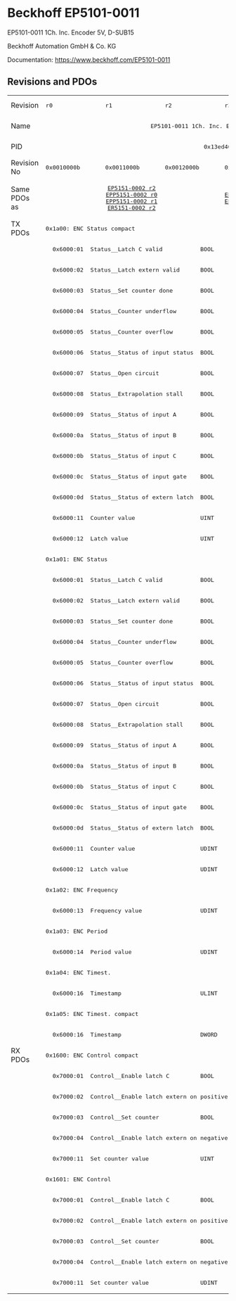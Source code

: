 # Beckhoff EP5101-0011

EP5101-0011 1Ch. Inc. Encoder 5V, D-SUB15

Beckhoff Automation GmbH & Co. KG

Documentation: <a href="https://www.beckhoff.com/EP5101-0011">https://www.beckhoff.com/EP5101-0011</a>

## Revisions and PDOs
<table>
<tr >
<td class="first">Revision</td>
<td ><pre>r0</pre></td>
<td ><pre>r1</pre></td>
<td ><pre>r2</pre></td>
<td ><pre>r3</pre></td>
</tr>
<tr >
<td class="first">Name</td>
<td  colspan=4 align="center"><pre>EP5101-0011 1Ch. Inc. Encoder 5V, D-SUB15</pre></td>
</tr>
<tr >
<td class="first">PID</td>
<td  colspan=4 align="center"><pre>0x13ed4052</pre></td>
</tr>
<tr >
<td class="first">Revision No</td>
<td ><pre>0x0010000b</pre></td>
<td ><pre>0x0011000b</pre></td>
<td ><pre>0x0012000b</pre></td>
<td ><pre>0x0013000b</pre></td>
</tr>
<tr >
<td class="first">Same PDOs as</td>
<td  colspan=3 align="center"><pre><a href="EP5151-0002">EP5151-0002 r2</a><br/><a href="EPP5151-0002">EPP5151-0002 r0</a><br/><a href="EPP5151-0002">EPP5151-0002 r1</a><br/><a href="ER5151-0002">ER5151-0002 r2</a></pre></td>
<td ><pre><a href="EPP5101-0011">EPP5101-0011 r0</a><br/><a href="EPP5101-0011">EPP5101-0011 r1</a></pre></td>
</tr>
<tr class="txpdo pdosection">
<td class="first" rowspan=40 valign=top>TX PDOs</td>
<td colspan=4 align="left"><pre>0x1a00: ENC Status compact</pre></td>
<td></td>
</tr>
<tr class="txpdo">
<td class="first" colspan=4 align="left"><pre>  0x6000:01  Status__Latch C valid           BOOL</pre></td>
</tr>
<tr class="txpdo">
<td class="first" colspan=4 align="left"><pre>  0x6000:02  Status__Latch extern valid      BOOL</pre></td>
</tr>
<tr class="txpdo">
<td class="first" colspan=4 align="left"><pre>  0x6000:03  Status__Set counter done        BOOL</pre></td>
</tr>
<tr class="txpdo">
<td class="first" colspan=4 align="left"><pre>  0x6000:04  Status__Counter underflow       BOOL</pre></td>
</tr>
<tr class="txpdo">
<td class="first" colspan=4 align="left"><pre>  0x6000:05  Status__Counter overflow        BOOL</pre></td>
</tr>
<tr class="txpdo">
<td class="first" colspan=4 align="left"><pre>  0x6000:06  Status__Status of input status  BOOL</pre></td>
</tr>
<tr class="txpdo">
<td class="first" colspan=4 align="left"><pre>  0x6000:07  Status__Open circuit            BOOL</pre></td>
</tr>
<tr class="txpdo">
<td class="first" colspan=4 align="left"><pre>  0x6000:08  Status__Extrapolation stall     BOOL</pre></td>
</tr>
<tr class="txpdo">
<td class="first" colspan=4 align="left"><pre>  0x6000:09  Status__Status of input A       BOOL</pre></td>
</tr>
<tr class="txpdo">
<td class="first" colspan=4 align="left"><pre>  0x6000:0a  Status__Status of input B       BOOL</pre></td>
</tr>
<tr class="txpdo">
<td class="first" colspan=4 align="left"><pre>  0x6000:0b  Status__Status of input C       BOOL</pre></td>
</tr>
<tr class="txpdo">
<td class="first" colspan=4 align="left"><pre>  0x6000:0c  Status__Status of input gate    BOOL</pre></td>
</tr>
<tr class="txpdo">
<td class="first" colspan=4 align="left"><pre>  0x6000:0d  Status__Status of extern latch  BOOL</pre></td>
</tr>
<tr class="txpdo">
<td class="first" colspan=4 align="left"><pre>  0x6000:11  Counter value                   UINT</pre></td>
</tr>
<tr class="txpdo">
<td class="first" colspan=4 align="left"><pre>  0x6000:12  Latch value                     UINT</pre></td>
</tr>
<tr class="txpdo pdosection">
<td class="first" colspan=4 align="left"><pre>0x1a01: ENC Status</pre></td>
</tr>
<tr class="txpdo">
<td class="first" colspan=4 align="left"><pre>  0x6000:01  Status__Latch C valid           BOOL</pre></td>
</tr>
<tr class="txpdo">
<td class="first" colspan=4 align="left"><pre>  0x6000:02  Status__Latch extern valid      BOOL</pre></td>
</tr>
<tr class="txpdo">
<td class="first" colspan=4 align="left"><pre>  0x6000:03  Status__Set counter done        BOOL</pre></td>
</tr>
<tr class="txpdo">
<td class="first" colspan=4 align="left"><pre>  0x6000:04  Status__Counter underflow       BOOL</pre></td>
</tr>
<tr class="txpdo">
<td class="first" colspan=4 align="left"><pre>  0x6000:05  Status__Counter overflow        BOOL</pre></td>
</tr>
<tr class="txpdo">
<td class="first" colspan=4 align="left"><pre>  0x6000:06  Status__Status of input status  BOOL</pre></td>
</tr>
<tr class="txpdo">
<td class="first" colspan=4 align="left"><pre>  0x6000:07  Status__Open circuit            BOOL</pre></td>
</tr>
<tr class="txpdo">
<td class="first" colspan=4 align="left"><pre>  0x6000:08  Status__Extrapolation stall     BOOL</pre></td>
</tr>
<tr class="txpdo">
<td class="first" colspan=4 align="left"><pre>  0x6000:09  Status__Status of input A       BOOL</pre></td>
</tr>
<tr class="txpdo">
<td class="first" colspan=4 align="left"><pre>  0x6000:0a  Status__Status of input B       BOOL</pre></td>
</tr>
<tr class="txpdo">
<td class="first" colspan=4 align="left"><pre>  0x6000:0b  Status__Status of input C       BOOL</pre></td>
</tr>
<tr class="txpdo">
<td class="first" colspan=4 align="left"><pre>  0x6000:0c  Status__Status of input gate    BOOL</pre></td>
</tr>
<tr class="txpdo">
<td class="first" colspan=4 align="left"><pre>  0x6000:0d  Status__Status of extern latch  BOOL</pre></td>
</tr>
<tr class="txpdo">
<td class="first" colspan=4 align="left"><pre>  0x6000:11  Counter value                   UDINT</pre></td>
</tr>
<tr class="txpdo">
<td class="first" colspan=4 align="left"><pre>  0x6000:12  Latch value                     UDINT</pre></td>
</tr>
<tr class="txpdo pdosection">
<td class="first" colspan=4 align="left"><pre>0x1a02: ENC Frequency</pre></td>
</tr>
<tr class="txpdo">
<td class="first" colspan=4 align="left"><pre>  0x6000:13  Frequency value                 UDINT</pre></td>
</tr>
<tr class="txpdo pdosection">
<td class="first" colspan=4 align="left"><pre>0x1a03: ENC Period</pre></td>
</tr>
<tr class="txpdo">
<td class="first" colspan=4 align="left"><pre>  0x6000:14  Period value                    UDINT</pre></td>
</tr>
<tr class="txpdo pdosection">
<td class="first" colspan=4 align="left"><pre>0x1a04: ENC Timest.</pre></td>
</tr>
<tr class="txpdo">
<td class="first" colspan=4 align="left"><pre>  0x6000:16  Timestamp                       ULINT</pre></td>
</tr>
<tr class="txpdo pdosection">
<td class="first" colspan=4 align="left"><pre>0x1a05: ENC Timest. compact</pre></td>
</tr>
<tr class="txpdo">
<td class="first" colspan=3 align="left"><pre>  0x6000:16  Timestamp                       DWORD</pre></td>
<td ><pre>  0x6000:16  Timestamp                       UDINT</pre></td>
</tr>
<tr class="rxpdo pdosection">
<td class="first" rowspan=12 valign=top>RX PDOs</td>
<td colspan=4 align="left"><pre>0x1600: ENC Control compact</pre></td>
<td></td>
</tr>
<tr class="rxpdo">
<td class="first" colspan=4 align="left"><pre>  0x7000:01  Control__Enable latch C         BOOL</pre></td>
</tr>
<tr class="rxpdo">
<td class="first" colspan=4 align="left"><pre>  0x7000:02  Control__Enable latch extern on positive edge  BOOL</pre></td>
</tr>
<tr class="rxpdo">
<td class="first" colspan=4 align="left"><pre>  0x7000:03  Control__Set counter            BOOL</pre></td>
</tr>
<tr class="rxpdo">
<td class="first" colspan=4 align="left"><pre>  0x7000:04  Control__Enable latch extern on negative edge  BOOL</pre></td>
</tr>
<tr class="rxpdo">
<td class="first" colspan=4 align="left"><pre>  0x7000:11  Set counter value               UINT</pre></td>
</tr>
<tr class="rxpdo pdosection">
<td class="first" colspan=4 align="left"><pre>0x1601: ENC Control</pre></td>
</tr>
<tr class="rxpdo">
<td class="first" colspan=4 align="left"><pre>  0x7000:01  Control__Enable latch C         BOOL</pre></td>
</tr>
<tr class="rxpdo">
<td class="first" colspan=4 align="left"><pre>  0x7000:02  Control__Enable latch extern on positive edge  BOOL</pre></td>
</tr>
<tr class="rxpdo">
<td class="first" colspan=4 align="left"><pre>  0x7000:03  Control__Set counter            BOOL</pre></td>
</tr>
<tr class="rxpdo">
<td class="first" colspan=4 align="left"><pre>  0x7000:04  Control__Enable latch extern on negative edge  BOOL</pre></td>
</tr>
<tr class="rxpdo">
<td class="first" colspan=4 align="left"><pre>  0x7000:11  Set counter value               UDINT</pre></td>
</tr>
</table>
